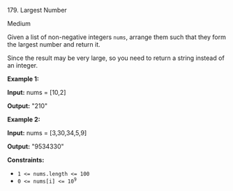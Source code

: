 179\. Largest Number

Medium

Given a list of non-negative integers `nums`, arrange them such that they form the largest number and return it.

Since the result may be very large, so you need to return a string instead of an integer.

**Example 1:**

**Input:** nums = [10,2]

**Output:** "210"

**Example 2:**

**Input:** nums = [3,30,34,5,9]

**Output:** "9534330"

**Constraints:**

*   `1 <= nums.length <= 100`
*   <code>0 <= nums[i] <= 10<sup>9</sup></code>